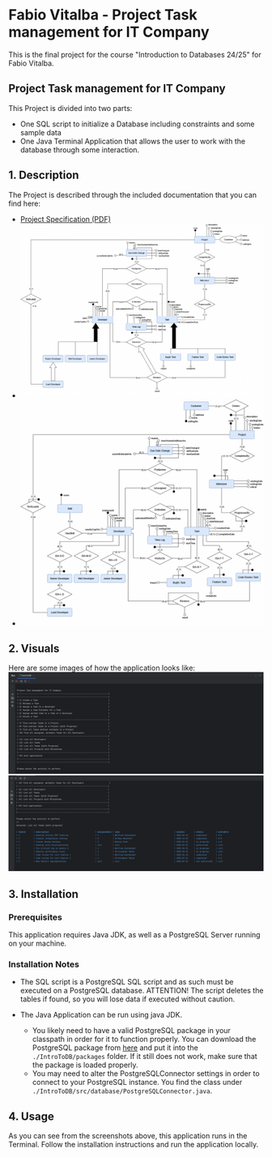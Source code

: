 # Fabio Vitalba - Project Task management for IT Company
This is the final project for the course "Introduction to Databases 24/25" for Fabio Vitalba.

## Project Task management for IT Company
This Project is divided into two parts:
- One SQL script to initialize a Database including constraints and some sample data
- One Java Terminal Application that allows the user to work with the database through some interaction.

## 1. Description
The Project is described through the included documentation that you can find here:
- [Project Specification (PDF)](./Documentation/IntroToDB-ProjectSpecification.pdf)
- ![ER Diagram](./Documentation/IntroToDB-ProjectERDiagram.png)
- ![Restructured ER Diagram](./Documentation/IntroToDB-ProjectRestructuredERDiagram.png)

## 2. Visuals
Here are some images of how the application looks like:
![Main Menu Screenshot](./Documentation/usage-main-menu.png)
![TD Table Sample Screenshot](./Documentation/usage-example-table.png)

## 3. Installation
### Prerequisites
This application requires Java JDK, as well as a PostgreSQL Server running on your machine.

### Installation Notes
- The SQL script is a PostgreSQL SQL script and as such must be executed on a PostgreSQL database. ATTENTION! The script deletes the tables if found, so you will lose data if executed without caution.

- The Java Application can be run using java JDK. 
  - You likely need to have a valid PostgreSQL package in your classpath in order for it to function properly. You can download the PostgreSQL package from [here](https://jdbc.postgresql.org/download/) and put it into the `./IntroToDB/packages` folder. If it still does not work, make sure that the package is loaded properly.
  - You may need to alter the PostgreSQLConnector settings in order to connect to your PostgreSQL instance. You find the class under `./IntroToDB/src/database/PostgreSQLConnector.java`.

## 4. Usage
As you can see from the screenshots above, this application runs in the Terminal.
Follow the installation instructions and run the application locally.

